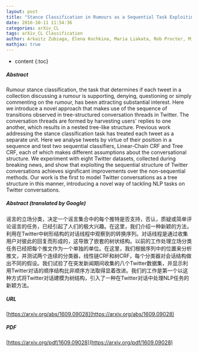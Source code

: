 ```yaml
---
layout: post
title: "Stance Classification in Rumours as a Sequential Task Exploiting the Tree Structure of Social Media Conversations"
date: 2016-10-11 11:54:36
categories: arXiv_CL
tags: arXiv_CL Classification
author: Arkaitz Zubiaga, Elena Kochkina, Maria Liakata, Rob Procter, Michal Lukasik
mathjax: true
---
```


* content
{:toc}

##### Abstract
Rumour stance classification, the task that determines if each tweet in a collection discussing a rumour is supporting, denying, questioning or simply commenting on the rumour, has been attracting substantial interest. Here we introduce a novel approach that makes use of the sequence of transitions observed in tree-structured conversation threads in Twitter. The conversation threads are formed by harvesting users' replies to one another, which results in a nested tree-like structure. Previous work addressing the stance classification task has treated each tweet as a separate unit. Here we analyse tweets by virtue of their position in a sequence and test two sequential classifiers, Linear-Chain CRF and Tree CRF, each of which makes different assumptions about the conversational structure. We experiment with eight Twitter datasets, collected during breaking news, and show that exploiting the sequential structure of Twitter conversations achieves significant improvements over the non-sequential methods. Our work is the first to model Twitter conversations as a tree structure in this manner, introducing a novel way of tackling NLP tasks on Twitter conversations.

##### Abstract (translated by Google)
谣言的立场分类，决定一个谣言集合中的每个推特是否支持，否认，质疑或简单评论谣言的任务，已经引起了人们的极大兴趣。在这里，我们介绍一种新颖的方法，利用在Twitter中树形结构的对话线程中观察到的转换序列。对话线程是通过收集用户对彼此的回复而形成的，这导致了嵌套的树状结构。以前的工作处理立场分类任务已经把每个推文作为一个单独的单位。在这里，我们根据序列中的位置来分析推文，并测试两个连续的分类器，线性链CRF和树CRF，每个分类器对会话结构做出不同的假设。我们试验了在突发新闻期间收集的八个Twitter数据集，并显示利用Twitter对话的顺序结构比非顺序方法取得显着改进。我们的工作是第一个以这种方式将Twitter对话建模为树结构，引入了一种在Twitter对话中处理NLP任务的新颖方法。

##### URL
[https://arxiv.org/abs/1609.09028](https://arxiv.org/abs/1609.09028)

##### PDF
[https://arxiv.org/pdf/1609.09028](https://arxiv.org/pdf/1609.09028)

